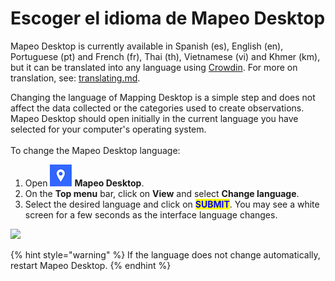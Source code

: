 # Escoger el idioma de Mapeo Desktop

Mapeo Desktop is currently available in Spanish (es), English (en), Portuguese (pt) and French (fr), Thai (th), Vietnamese (vi) and Khmer (km), but it can be translated into any language using [Crowdin](https://crowdin.com). For more on translation, see: [translating.md](../customization-options/translating.md "mention").

Changing the language of Mapping Desktop is a simple step and does not affect the data collected or the categories used to create observations. Mapeo Desktop should open initially in the current language you have selected for your computer's operating system.\
\
To change the Mapeo Desktop language:

1. Open <img src="../../.gitbook/assets/Md-icon.png" alt="" data-size="line"> **Mapeo Desktop**.
2. On the **Top menu** bar, click on **View** and select **Change language**.
3. Select the desired language and click on <mark style="color:blue;">**SUBMIT**</mark>. You may see a white screen for a few seconds as the interface language changes.

![](https://lh5.googleusercontent.com/kLFIM6fzcbeJmbZphm-IMpd-fKRPZw9n\_D5ACSQm-F\_ZiYccPo44MBIZKq6mvY97mRy9dT2mIwRjKqKqsXidyVo8wg4Yu-9H5oDxrHRADAk7EoOIvd5fjpjEmF\_7oQ)

{% hint style="warning" %}
If the language does not change automatically, restart Mapeo Desktop.
{% endhint %}
